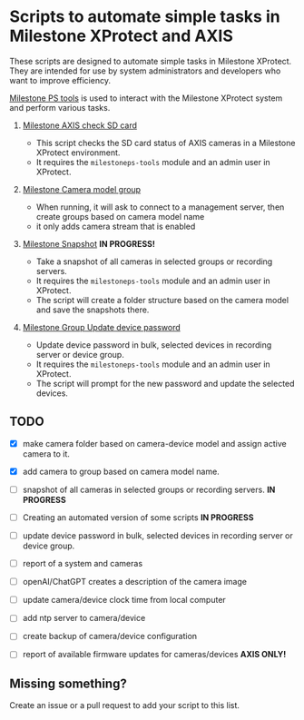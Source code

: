 # Scripts to automate simple tasks in Milestone XProtect and AXIS

These scripts are designed to automate simple tasks in Milestone XProtect. They are intended for use by system administrators and developers who want to improve efficiency.

[Milestone PS tools](https://www.milestonepstools.com/) is used to interact with the Milestone XProtect system and perform various tasks.

1. [Milestone AXIS check SD card](https://github.com/ChrissFurenes/Milestone-PS-tool/tree/main/1.%20Milestone_AXIS_check_SD_Card)
   - This script checks the SD card status of AXIS cameras in a Milestone XProtect environment.
   - It requires the `milestoneps-tools` module and an admin user in XProtect.

2. [Milestone Camera model group](https://github.com/ChrissFurenes/Milestone-PS-tool/tree/main/2.%20Milestone_Camera_model_group)
   - When running, it will ask to connect to a management server, then create groups based on camera model name
   - it only adds camera stream that is enabled

3. [Milestone Snapshot](https://github.com/ChrissFurenes/Milestone-PS-tool/tree/main/3.%20Milestone_Snapshot) **IN PROGRESS!**
   - Take a snapshot of all cameras in selected groups or recording servers.
   - It requires the `milestoneps-tools` module and an admin user in XProtect.
   - The script will create a folder structure based on the camera model and save the snapshots there.

4. [Milestone Group Update device password](https://github.com/ChrissFurenes/Milestone-PS-tool/tree/main/4.%20Milestone_group_update_device_password)
    - Update device password in bulk, selected devices in recording server or device group.
    - It requires the `milestoneps-tools` module and an admin user in XProtect.
    - The script will prompt for the new password and update the selected devices.

## TODO
- [X] make camera folder based on camera-device model and assign active camera to it.
- [X] add camera to group based on camera model name.
- [ ] snapshot of all cameras in selected groups or recording servers. **IN PROGRESS**
- [ ] Creating an automated version of some scripts **IN PROGRESS**
- [ ] update device password in bulk, selected devices in recording server or device group.
- [ ] report of a system and cameras
- [ ] openAI/ChatGPT creates a description of the camera image
- [ ] update camera/device clock time from local computer
- [ ] add ntp server to camera/device
- [ ] create backup of camera/device configuration
- [ ] report of available firmware updates for cameras/devices **AXIS ONLY!**




## Missing something?
Create an issue or a pull request to add your script to this list.
